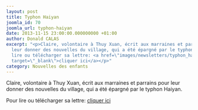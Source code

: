 ```yaml
---
layout: post
title: Typhon Haiyan
joomla_id: 70
joomla_url: typhon-haiyan
date: 2013-11-15 23:00:00.000000000 +01:00
author: Donald CALAS
excerpt: "<p>Claire, volontaire à Thuy Xuan, écrit aux marraines et parrains pour
  leur donner des nouvelles du village, qui a été épargné par le typhon Haiyan.</p>\r\n<p>Pour
  lire ou télécharger sa lettre: <a href=\"images/newsletters/typhon_haiyan_novembre2013.pdf\"
  target=\"_blank\">cliquer ici</a></p>"
category: Nouvelles des enfants
---
```

<p>Claire, volontaire à Thuy Xuan, écrit aux marraines et parrains pour leur donner des nouvelles du village, qui a été épargné par le typhon Haiyan.</p>
<p>Pour lire ou télécharger sa lettre: <a href="/assets/images/newsletters/typhon_haiyan_novembre2013.pdf" target="_blank">cliquer ici</a></p>
